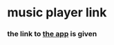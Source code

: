 # music player link

### the link to [the app](https://elegant-hopper-e9b4ac.netlify.app/) is given
